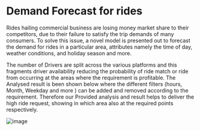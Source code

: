 # Demand Forecast for rides
Rides hailing commercial business are losing money  market share to their competitors, due to their failure to satisfy the trip demands of many consumers. To solve this issue, a novel model is presented out to forecast the demand for rides in a particular area, attributes namely the time of day, weather conditions, and holiday season and more.


The number of Drivers are split across the various  platforms and this fragments driver availability reducing the probability of ride match or ride from occurring at the areas where the requirement is profitable. The Analysed result is been shown below where the different filters (hours, Month, Weekday and more ) can be added and removed according to the requirement. Therefore our Provided analysis and result helps to deliver the high ride request, showing in which area also at the required points respectively.


![image](https://github.com/swastti/DemandRequestForecast/assets/97381468/55099f9c-af36-494a-8cb3-20e95b2af846)

